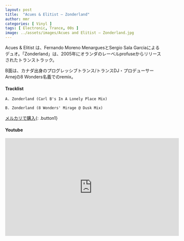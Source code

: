 ```yaml
---
layout: post
title:  "Acues & Elitist – Zonderland"
author: mmr
categories: [ Vinyl ]
tags: [ Electronic, Trance, 00s ]
image: ../assets/images/Acues and Elitist – Zonderland.jpg
---
```


Acues & Elitist は、Fernando Moreno MenarguesとSergio Sala Garciaによるデュオ。「Zonderland」は、2005年にオランダのレーベルprofuseからリリースされたトランストラック。

B面は、カナダ出身のプログレッシブトランス/トランスDJ・プロデューサーArnejの8 Wonders名義でのremix。

#### Tracklist
```md
A. Zonderland (Carl B's In A Lonely Place Mix)

B. Zonderland (8 Wonders' Mirage @ Dusk Mix)
```

[メルカリで購入](https://jp.mercari.com/item/m20529810356?afid=6142608987){: .button1}

#### Youtube
<iframe width="560" height="315" src="https://www.youtube.com/embed/3bxLMlZyBck?si=isWQMGYIJ65Lf0gy" title="YouTube video player" frameborder="0" allow="accelerometer; autoplay; clipboard-write; encrypted-media; gyroscope; picture-in-picture; web-share" referrerpolicy="strict-origin-when-cross-origin" allowfullscreen></iframe>